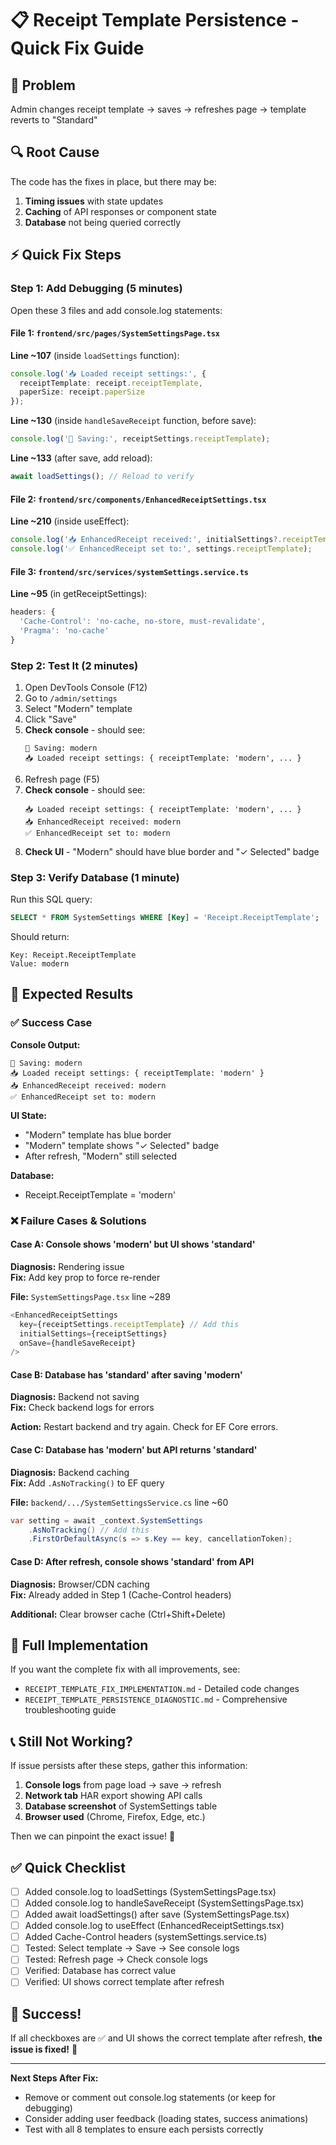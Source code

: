 # 📋 Receipt Template Persistence - Quick Fix Guide

## 🎯 Problem
Admin changes receipt template → saves → refreshes page → template reverts to "Standard"

## 🔍 Root Cause
The code has the fixes in place, but there may be:
1. **Timing issues** with state updates
2. **Caching** of API responses or component state
3. **Database** not being queried correctly

## ⚡ Quick Fix Steps

### Step 1: Add Debugging (5 minutes)

Open these 3 files and add console.log statements:

#### File 1: `frontend/src/pages/SystemSettingsPage.tsx`

**Line ~107** (inside `loadSettings` function):
```typescript
console.log('📥 Loaded receipt settings:', {
  receiptTemplate: receipt.receiptTemplate,
  paperSize: receipt.paperSize
});
```

**Line ~130** (inside `handleSaveReceipt` function, before save):
```typescript
console.log('💾 Saving:', receiptSettings.receiptTemplate);
```

**Line ~133** (after save, add reload):
```typescript
await loadSettings(); // Reload to verify
```

#### File 2: `frontend/src/components/EnhancedReceiptSettings.tsx`

**Line ~210** (inside useEffect):
```typescript
console.log('📥 EnhancedReceipt received:', initialSettings?.receiptTemplate);
console.log('✅ EnhancedReceipt set to:', settings.receiptTemplate);
```

#### File 3: `frontend/src/services/systemSettings.service.ts`

**Line ~95** (in getReceiptSettings):
```typescript
headers: {
  'Cache-Control': 'no-cache, no-store, must-revalidate',
  'Pragma': 'no-cache'
}
```

### Step 2: Test It (2 minutes)

1. Open DevTools Console (F12)
2. Go to `/admin/settings`
3. Select "Modern" template
4. Click "Save"
5. **Check console** - should see:
   ```
   💾 Saving: modern
   📥 Loaded receipt settings: { receiptTemplate: 'modern', ... }
   ```
6. Refresh page (F5)
7. **Check console** - should see:
   ```
   📥 Loaded receipt settings: { receiptTemplate: 'modern', ... }
   📥 EnhancedReceipt received: modern
   ✅ EnhancedReceipt set to: modern
   ```
8. **Check UI** - "Modern" should have blue border and "✓ Selected" badge

### Step 3: Verify Database (1 minute)

Run this SQL query:
```sql
SELECT * FROM SystemSettings WHERE [Key] = 'Receipt.ReceiptTemplate';
```

Should return:
```
Key: Receipt.ReceiptTemplate
Value: modern
```

## 🎯 Expected Results

### ✅ Success Case

**Console Output:**
```
💾 Saving: modern
📥 Loaded receipt settings: { receiptTemplate: 'modern' }
📥 EnhancedReceipt received: modern
✅ EnhancedReceipt set to: modern
```

**UI State:**
- "Modern" template has blue border
- "Modern" template shows "✓ Selected" badge
- After refresh, "Modern" still selected

**Database:**
- Receipt.ReceiptTemplate = 'modern'

### ❌ Failure Cases & Solutions

#### Case A: Console shows 'modern' but UI shows 'standard'

**Diagnosis:** Rendering issue  
**Fix:** Add key prop to force re-render

**File:** `SystemSettingsPage.tsx` line ~289
```typescript
<EnhancedReceiptSettings 
  key={receiptSettings.receiptTemplate} // Add this
  initialSettings={receiptSettings}
  onSave={handleSaveReceipt}
/>
```

#### Case B: Database has 'standard' after saving 'modern'

**Diagnosis:** Backend not saving  
**Fix:** Check backend logs for errors

**Action:** Restart backend and try again. Check for EF Core errors.

#### Case C: Database has 'modern' but API returns 'standard'

**Diagnosis:** Backend caching  
**Fix:** Add `.AsNoTracking()` to EF query

**File:** `backend/.../SystemSettingsService.cs` line ~60
```csharp
var setting = await _context.SystemSettings
    .AsNoTracking() // Add this
    .FirstOrDefaultAsync(s => s.Key == key, cancellationToken);
```

#### Case D: After refresh, console shows 'standard' from API

**Diagnosis:** Browser/CDN caching  
**Fix:** Already added in Step 1 (Cache-Control headers)

**Additional:** Clear browser cache (Ctrl+Shift+Delete)

## 🔧 Full Implementation

If you want the complete fix with all improvements, see:
- `RECEIPT_TEMPLATE_FIX_IMPLEMENTATION.md` - Detailed code changes
- `RECEIPT_TEMPLATE_PERSISTENCE_DIAGNOSTIC.md` - Comprehensive troubleshooting guide

## 📞 Still Not Working?

If issue persists after these steps, gather this information:

1. **Console logs** from page load → save → refresh
2. **Network tab** HAR export showing API calls
3. **Database screenshot** of SystemSettings table
4. **Browser used** (Chrome, Firefox, Edge, etc.)

Then we can pinpoint the exact issue! 🎯

## ✅ Quick Checklist

- [ ] Added console.log to loadSettings (SystemSettingsPage.tsx)
- [ ] Added console.log to handleSaveReceipt (SystemSettingsPage.tsx)
- [ ] Added await loadSettings() after save (SystemSettingsPage.tsx)
- [ ] Added console.log to useEffect (EnhancedReceiptSettings.tsx)
- [ ] Added Cache-Control headers (systemSettings.service.ts)
- [ ] Tested: Select template → Save → See console logs
- [ ] Tested: Refresh page → Check console logs
- [ ] Verified: Database has correct value
- [ ] Verified: UI shows correct template after refresh

## 🎊 Success!

If all checkboxes are ✅ and UI shows the correct template after refresh, **the issue is fixed!** 🚀

---

**Next Steps After Fix:**
- Remove or comment out console.log statements (or keep for debugging)
- Consider adding user feedback (loading states, success animations)
- Test with all 8 templates to ensure each persists correctly
